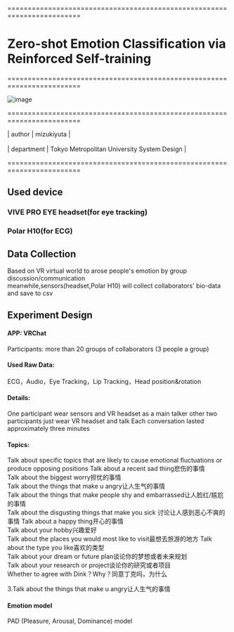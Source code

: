 ========================================================================

# Zero-shot Emotion Classification via Reinforced Self-training

========================================================================

![image](https://user-images.githubusercontent.com/26008298/132282618-0440b99c-af47-4e75-9c45-2253ba94f59d.png)

========================================================================

| author | mizukiyuta | <br />   
| department | Tokyo Metropolitan University System Design |  <br />

========================================================================

## Used device

### VIVE PRO EYE headset(for eye tracking)

### Polar H10(for ECG)

## Data Collection
Based on VR virtual world to arose people's emotion by group discussion/communication<br /> 
meanwhile,sensors(headset,Polar H10) will collect collaborators' bio-data and save to csv 

## Experiment Design
#### APP: VRChat
Participants: more than 20 groups of collaborators (3 people a group)
#### Used Raw Data: 
ECG，Audio，Eye Tracking，Lip Tracking，Head position&rotation

#### Details:	
One participant wear sensors and VR headset as a main talker
other two participants just wear VR headset and talk
Each conversation lasted approximately three minutes
#### Topics:
Talk about specific topics that are likely to cause emotional fluctuations or produce opposing positions
Talk about a recent sad thing悲伤的事情  
Talk about the biggest worry担忧的事情  
Talk about the things that make u angry让人生气的事情  
Talk about the things that make people shy and embarrassed让人脸红/尴尬的事情  
Talk about the disgusting things that make you sick 讨论让人感到恶心不爽的事情
Talk about a happy thing开心的事情  
Talk about your hobby兴趣爱好  
Talk about the places you would most like to visit最想去旅游的地方
Talk about the type you like喜欢的类型  
Talk about your dream or future plan谈论你的梦想或者未来规划  
Talk about your research or project谈论你的研究或者项目  
Whether to agree with Dink？Why？同意丁克吗，为什么  


3.Talk about the things that make u angry让人生气的事情
#### Emotion model
PAD (Pleasure, Arousal, Dominance) model
